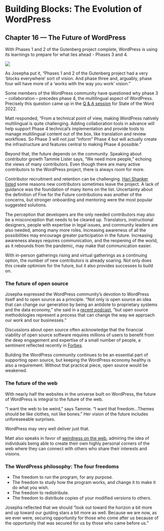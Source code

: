 # Building Blocks: The Evolution of WordPress 


## Chapter 16 — The Future of WordPress


With Phases 1 and 2 of the Gutenberg project complete, WordPress is using its learnings to prepare for what lies ahead - Phases 3 and 4.

![](https://wordpress.org/book/files/2023/05/Phases-of-Gutenberg-1-1536x1229.png)

As Josepha put it, “Phases 1 and 2 of the Gutenberg project had a very ‘blocks everywhere’ sort of vision. And phase three and, arguably, phase four will have more of a ‘works with the way you work’ vision.”

Some members of the WordPress community have questioned why phase 3 – collaboration – precedes phase 4, the multilingual aspect of WordPress. Precisely this question came up in the [Q & A session](https://make.wordpress.org/project/2023/01/13/sotw22qa/) for State of the Word 2022. 

Matt responded, “From a technical point of view, making WordPress natively multilingual is quite challenging. Adding collaboration tools in advance will help support Phase 4 technical’s implementation and provide tools to manage multilingual content out of the box, like translation and review workflows. So Phase 3 will not just “inform” Phase 4 but will actually create the infrastructure and features central to making Phase 4 possible.”

Beyond that, the future depends on the community. Speaking about contributor growth Tammie Lister says, “We need more people,” echoing the views of many contributors. Even though there are many active contributors to the WordPress project, there is always room for more. 

Contributor recruitment and retention can be challenging. [Hari Shanker](https://profiles.wordpress.org/harishanker/) [listed](https://make.wordpress.org/project/2023/01/09/request-for-feedback-how-can-we-improve-the-five-for-the-future-contributor-journey/) some reasons new contributors sometimes leave the project. A lack of guidance was the foundation of many items on the list. Uncertainty about the definition of Five for the Future contributions was another of the concerns, but stronger onboarding and mentoring were the most popular suggested solutions.

The perception that developers are the only needed contributors may also be a misconception that needs to be cleared up. Translators, instructional designers, people with expertise in legal issues, and community leaders are also needed, among many more roles. Increasing awareness of all the possibilities may encourage greater participation in the future. Increasing awareness always requires communication, and the reopening of the world, as it rebounds from the pandemic, may make that communication easier. 

With in-person gatherings rising and virtual gatherings as a continuing option, the number of new contributors is already soaring. Not only does this create optimism for the future, but it also provides successes to build on.

### The future of open source

Josepha expressed the WordPress community’s devotion to WordPress itself and to open source as a principle. “Not only is open source an idea that can change our generation by being an antidote to proprietary systems and the data economy,” she said in a [recent podcast](https://wordpress.org/news/2023/01/episode-47-letter-from-the-executive-director/), “but open source methodologies represent a process that can change the way we approach our work and our businesses.”

Discussions about open source often acknowledge that the financial viability of open source software requires millions of users to benefit from the deep engagement and expertise of a small number of people, a sentiment reflected recently in [Forbes](https://www.forbes.com/sites/adrianbridgwater/2023/02/06/the-future-for-open-source/?sh=1a33d92e4b4f). 

Building the WordPress community continues to be an essential part of supporting open source, but keeping the WordPress economy healthy is also a requirement. Without that practical piece, open source would be weakened.

### The future of the web

With nearly half the websites in the universe built on WordPress, the future of WordPress is integral to the future of the web.

“I want the web to be weird,” says Tammie. “I want that freedom…Themes should be like clothes, not like bones.” Her vision of the future includes unforeseeable surprises. 

WordPress may very well deliver just that.

Matt also speaks in favor of [weirdness on the web](https://www.theverge.com/2022/3/15/22977857/wordpress-tumblr-simplenote-internet-automattic-matt-mullenweg-interview), admiring the idea of individuals being able to create their own highly personal corners of the web where they can connect with others who share their interests and visions.

### The WordPress philosophy: The four freedoms

* The freedom to run the program, for any purpose.
* The freedom to study how the program works, and change it to make it do what you wish.
* The freedom to redistribute.
* The freedom to distribute copies of your modified versions to others.


Josepha reflected that we should “look out toward the horizon a bit more and up toward our guiding stars a bit more as well. Because we are now, as we ever were, securing opportunity for those who come after us because of the opportunity that was secured for us by those who came before us.” 


